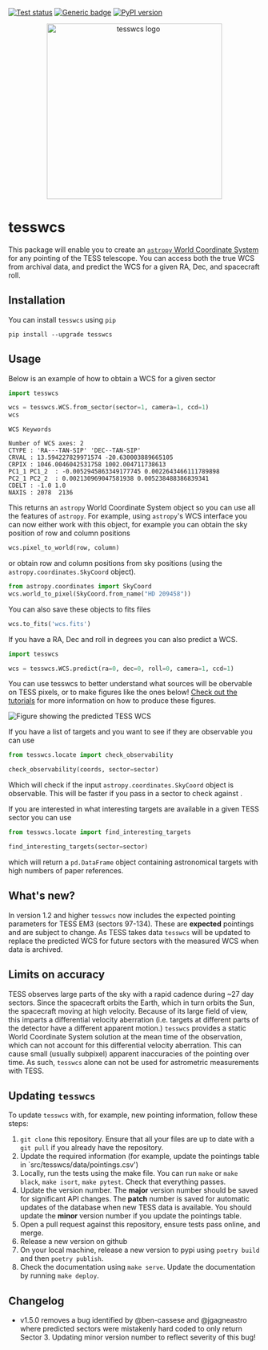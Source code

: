 <a href="https://github.com/tessgi/tesswcs/actions/workflows/tests.yml"><img src="https://github.com/tessgi/tesswcs/workflows/pytest/badge.svg" alt="Test status"/></a> [![Generic badge](https://img.shields.io/badge/documentation-live-blue.svg)](https://tessgi.github.io/tesswcs/)
[![PyPI version](https://badge.fury.io/py/tesswcs.svg)](https://badge.fury.io/py/tesswcs)

<p align="center">
  <img src="https://github.com/tessgi/tesswcs/blob/main/docs/images/logo.png?raw=true" width="350" alt="tesswcs logo">
</p>

# tesswcs

This package will enable you to create an [`astropy` World Coordinate System](https://docs.astropy.org/en/stable/wcs/) for any pointing of the TESS telescope. You can access both the true WCS from archival data, and predict the WCS for a given RA, Dec, and spacecraft roll.

## Installation

You can install `tesswcs` using `pip`

```
pip install --upgrade tesswcs
```

## Usage

Below is an example of how to obtain a WCS for a given sector

```python
import tesswcs

wcs = tesswcs.WCS.from_sector(sector=1, camera=1, ccd=1)
wcs
```

```
WCS Keywords

Number of WCS axes: 2
CTYPE : 'RA---TAN-SIP' 'DEC--TAN-SIP' 
CRVAL : 13.594227829971574 -20.630003889665105 
CRPIX : 1046.0046042531758 1002.004711738613 
PC1_1 PC1_2  : -0.0052945863349177745 0.0022643466111789898 
PC2_1 PC2_2  : 0.002130969047581938 0.005238488386839341 
CDELT : -1.0 1.0 
NAXIS : 2078  2136
```

This returns an `astropy` World Coordinate System object so you can use all the features of `astropy`. For example, using `astropy`'s WCS interface you can now either work with this object, for example you can obtain the sky position of row and column positions

```python
wcs.pixel_to_world(row, column)
```

or obtain row and column positions from sky positions (using the `astropy.coordinates.SkyCoord` object).

```python
from astropy.coordinates import SkyCoord
wcs.world_to_pixel(SkyCoord.from_name("HD 209458"))
```

You can also save these objects to fits files

```python
wcs.to_fits('wcs.fits')
```

If you have a RA, Dec and roll in degrees you can also predict a WCS.

```python
import tesswcs

wcs = tesswcs.WCS.predict(ra=0, dec=0, roll=0, camera=1, ccd=1)
```

You can use tesswcs to better understand what sources will be obervable on TESS pixels, or to make figures like the ones below! [Check out the tutorials](https://tessgi.github.io/tesswcs/tutorial3/) for more information on how to produce these figures.

![Figure showing the predicted TESS WCS](figures/tess_1_predict.png)

If you have a list of targets and you want to see if they are observable you can use

```python
from tesswcs.locate import check_observability

check_observability(coords, sector=sector)
```

Which will check if the input `astropy.coordinates.SkyCoord` object is observable. This will be faster if you pass in a sector to check against .

If you are interested in what interesting targets are available in a given TESS sector you can use

```python
from tesswcs.locate import find_interesting_targets

find_interesting_targets(sector=sector)
```

which will return a `pd.DataFrame` object containing astronomical targets with high numbers of paper references.

## What's new?

In version 1.2 and higher `tesswcs` now includes the expected pointing parameters for TESS EM3 (sectors 97-134). These are **expected** pointings and are subject to change. As TESS takes data `tesswcs` will be updated to replace the predicted WCS for future sectors with the measured WCS when data is archived.

## Limits on accuracy

TESS observes large parts of the sky with a rapid cadence during ~27 day sectors. Since the spacecraft orbits the Earth, which in turn orbits the Sun, the spacecraft moving at high velocity. Because of its large field of view, this imparts a differential velocity aberration (i.e. targets at different parts of the detector have a different apparent motion.) `tesswcs` provides a static World Coordinate System solution at the mean time of the observation, which can not account for this differential velocity aberration. This can cause small (usually subpixel) apparent inaccuracies of the pointing over time. As such, `tesswcs` alone can not be used for astrometric measurements with TESS.

## Updating `tesswcs`

To update `tesswcs` with, for example, new pointing information, follow these steps:

1. `git clone` this repository. Ensure that all your files are up to date with a `git pull` if you already have the repository.
2. Update the required information (for example, update the pointings table in `src/tesswcs/data/pointings.csv')
3. Locally, run the tests using the make file. You can run `make` or `make black`, `make isort`, `make pytest`. Check that everything passes.
4. Update the version number. The **major** version number should be saved for significant API changes. The **patch** number is saved for automatic updates of the database when new TESS data is available. You should update the **minor** version number if you update the pointings table.
5. Open a pull request against this repository, ensure tests pass online, and merge.
6. Release a new version on github
7. On your local machine, release a new version to pypi using `poetry build` and then `poetry publish`.
8. Check the documentation using `make serve`. Update the documentation by running `make deploy`.

## Changelog

- v1.5.0 removes a bug identified by @ben-cassese and @jgagneastro where predicted sectors were mistakenly hard coded to only return Sector 3. Updating minor version number to reflect severity of this bug!
